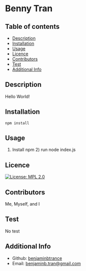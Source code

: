 
# Benny Tran

## Table of contents
- [Description](#description)
- [Installation](#installation)
- [Usage](#usage)
- [Licence](#licence)
- [Contributors](#contributors)
- [Test](#test)
- [Additional Info](#additional-info)

## Description

Hello World!

## Installation

```
npm install
```

## Usage

1) Install npm 2) run node index.js

## Licence

[![License: MPL 2.0](https://img.shields.io/badge/License-MPL%202.0-brightgreen.svg)](https://opensource.org/licenses/MPL-2.0)

## Contributors

Me, Myself, and I

## Test

No test

## Additional Info

- Github: [benjaminbtrance](https://github.com/benjaminbtrance)
- Email: benjaminb.tran@gmail.com

